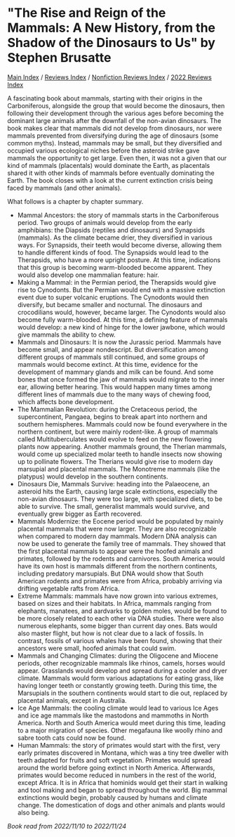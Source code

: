 # "The Rise and Reign of the Mammals: A New History, from the Shadow of the Dinosaurs to Us" by Stephen Brusatte

[Main Index](../../../README.md) / [Reviews Index](../../README.md) / [Nonfiction Reviews Index](../README.md) / [2022 Reviews Index](README.md)

A fascinating book about mammals, starting with their origins in the Carboniferous, alongside the group that would become the dinosaurs, then following their development through the various ages before becoming the dominant large animals after the downfall of the non-avian dinosaurs. The book makes clear that mammals did not develop from dinosaurs, nor were mammals prevented from diversifying during the age of dinosaurs (some common myths). Instead, mammals may be small, but they diversified and occupied various ecological niches before the asteroid strike gave mammals the opportunity to get large. Even then, it was not a given that our kind of mammals (placentals) would dominate the Earth, as placentals shared it with other kinds of mammals before eventually dominating the Earth. The book closes with a look at the current extinction crisis being faced by mammals (and other animals).

What follows is a chapter by chapter summary.
- Mammal Ancestors: the story of mammals starts in the Carboniferous period. Two groups of animals would develop from the early amphibians: the Diapsids (reptiles and dinosaurs) and Synapsids (mammals). As the climate became drier, they diversified in various ways. For Synapsids, their teeth would become diverse, allowing them to handle different kinds of food. The Synapsids would lead to the Therapsids, who have a more upright posture. At this time, indications that this group is becoming warm-blooded become apparent. They would also develop one mammalian feature: hair.
- Making a Mammal: in the Permian period, the Therapsids would give rise to Cynodonts. But the Permian would end with a massive extinction event due to super volcanic eruptions. The Cynodonts would then diversify, but became smaller and nocturnal. The dinosaurs and crocodilians would, however, became larger. The Cynodonts would also become fully warm-blooded. At this time, a defining feature of mammals would develop: a new kind of hinge for the lower jawbone, which would give mammals the ability to chew.
- Mammals and Dinosaurs: It is now the Jurassic period. Mammals have become small, and appear nondescript. But diversification among different groups of mammals still continued, and some groups of mammals would become extinct. At this time, evidence for the development of mammary glands and milk can be found. And some bones that once formed the jaw of mammals would migrate to the inner ear, allowing better hearing. This would happen many times among different lines of mammals due to the many ways of chewing food, which affects bone development.
- The Mammalian Revolution: during the Cretaceous period, the supercontinent, Pangaea, begins to break apart into northern and southern hemispheres. Mammals could now be found everywhere in the northern continent, but were mainly rodent-like. A group of mammals called Multituberculates would evolve to feed on the new flowering plants now appearing. Another mammals ground, the Therian mammals, would come up specialized molar teeth to handle insects now showing up to pollinate flowers. The Therians would give rise to modern day marsupial and placental mammals. The Monotreme mammals (like the platypus) would develop in the southern continents.
- Dinosaurs Die, Mammals Survive: heading into the Palaeocene, an asteroid hits the Earth, causing large scale extinctions, especially the non-avian dinosaurs. They were too large, with specialized diets, to be able to survive. The small, generalist mammals would survive, and eventually grew bigger as Earth recovered.
- Mammals Modernize: the Eocene period would be populated by mainly placental mammals that were now larger. They are also recognizable when compared to modern day mammals. Modern DNA analysis can now be used to generate the family tree of mammals. They showed that the first placental mammals to appear were the hoofed animals and primates, followed by the rodents and carnivores. South America would have its own host is mammals different from the northern continents, including predatory marsupials. But DNA would show that South American rodents and primates were from Africa, probably arriving via drifting vegetable rafts from Africa.
- Extreme Mammals: mammals have now grown into various extremes, based on sizes and their habitats. In Africa, mammals ranging from elephants, manatees, and aardvarks to golden moles, would be found to be more closely related to each other via DNA studies. There were also numerous elephants, some bigger than current day ones. Bats would also master flight, but how is not clear due to a lack of fossils. In contrast, fossils of various whales have been found, showing that their ancestors were small, hoofed animals that could swim.
- Mammals and Changing Climates: during the Oligocene and Miocene periods, other recognizable mammals like rhinos, camels, horses would appear. Grasslands would develop and spread during a cooler and dryer climate. Mammals would form various adaptations for eating grass, like having longer teeth or constantly growing teeth. During this time, the Marsupials in the southern continents would start to die out, replaced by placental animals, except in Australia.
- Ice Age Mammals: the cooling climate would lead to various Ice Ages and ice age mammals like the mastodons and mammoths in North America. North and South America would meet during this time, leading to a major migration of species. Other megafauna like woolly rhino and sabre tooth cats could now be found.
- Human Mammals: the story of primates would start with the first, very early primates discovered in Montana, which was a tiny tree dweller with teeth adapted for fruits and soft vegetation. Primates would spread around the world before going extinct in North America. Afterwards, primates would become reduced in numbers in the rest of the world, except Africa. It is in Africa that hominids would get their start in walking and tool making and began to spread throughout the world. Big mammal extinctions would begin, probably caused by humans and climate change. The domestication of dogs and other animals and plants would also being. 

*Book read from 2022/11/10 to 2022/11/24*
